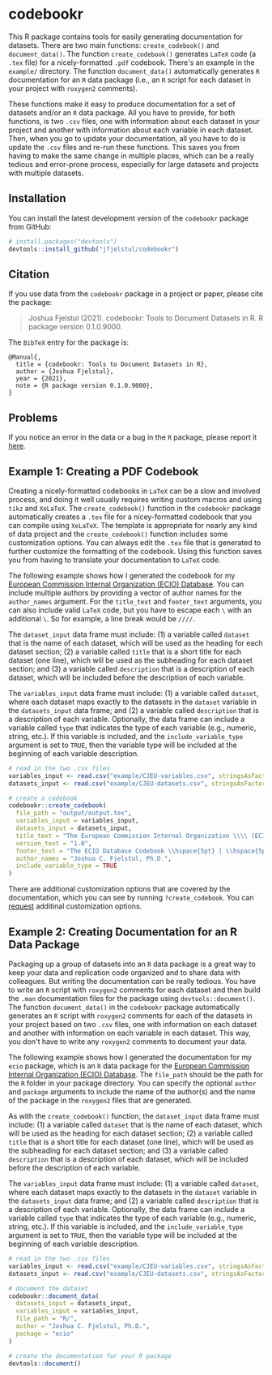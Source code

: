 # codebookr

This R package contains tools for easily generating documentation for datasets. There are two main functions: `create_codebook()` and `document_data()`. The function `create_codebook()` generates `LaTeX` code (a `.tex` file) for a nicely-formatted `.pdf` codebook. There's an example in the `example/` directory. The function `document_data()` automatically generates `R` documentation for an `R` data package (i.e., an `R` script for each dataset in your project with `roxygen2` comments). 

These functions make it easy to produce documentation for a set of datasets and/or an `R` data package. All you have to provide, for both functions, is two `.csv` files, one with information about each dataset in your project and another with information about each variable in each dataset. Then, when you go to update your documentation, all you have to do is update the `.csv` files and re-run these functions. This saves you from having to make the same change in multiple places, which can be a really tedious and error-prone process, especially for large datasets and projects with multiple datasets. 

## Installation

You can install the latest development version of the `codebookr` package from GitHub:

```r
# install.packages("devtools")
devtools::install_github("jfjelstul/codebookr")
```

## Citation

If you use data from the `codebookr` package in a project or paper, please cite the package:

> Joshua Fjelstul (2021). codebookr: Tools to Document Datasets in R. R package version 0.1.0.9000.

The `BibTeX` entry for the package is:

```
@Manual{,
  title = {codebookr: Tools to Document Datasets in R},
  author = {Joshua Fjelstul},
  year = {2021},
  note = {R package version 0.1.0.9000},
}
```

## Problems

If you notice an error in the data or a bug in the `R` package, please report it [here](https://github.com/jfjelstul/codebookr/issues).

## Example 1: Creating a PDF Codebook

Creating a nicely-formatted codebooks in `LaTeX` can be a slow and involved process, and doing it well usually requires writing custom macros and using `tikz` and `XeLaTeX`. The `create_codebook()` function in the `codebookr` package automatically creates a `.tex` file for a nicey-formatted codebook that you can compile using `XeLaTeX`. The template is appropriate for nearly any kind of data project and the `create_codebook()` function includes some customization options. You can always edit the `.tex` file that is generated to further customize the formatting of the codebook. Using this function saves you from having to translate your documentation to `LaTeX` code. 

The following example shows how I generated the codebook for my [European Commission Internal Organization (ECIO) Database](https://github.com/jfjelstul/ecio). You can include multiple authors by providing a vector of author names for the `author_names` argument. For the `title_text` and `footer_text` arguments, you can also include valid `LaTeX` code, but you have to escape each `\` with an additional `\`. So for example, a line break would be `////`. 

The `dataset_input` data frame must include: (1) a variable called `dataset` that is the name of each dataset, which will be used as the heading for each dataset section; (2) a variable called `title` that is a short title for each dataset (one line), which will be used as the subheading for each dataset section; and (3) a variable called `description` that is a description of each dataset, which will be included before the description of each variable.

The `variables_input` data frame must include: (1) a variable called `dataset`, where each dataset maps exactly to the datasets in the `dataset` variable in the `datasets_input` data frame; and (2) a variable called `description` that is a description of each variable. Optionally, the data frame can include a variable called `type` that indicates the type of each variable (e.g., numeric, string, etc.). If this variable is included, and the `include_variable_type` argument is set to `TRUE`, then the variable type will be included at the beginning of each variable description.

```r
# read in the two .csv files
variables_input <- read.csv("example/CJEU-variables.csv", stringsAsFactors = FALSE)
datasets_input <- read.csv("example/CJEU-datasets.csv", stringsAsFactors = FALSE)

# create a codebook 
codebookr::create_codebook(
  file_path = "output/output.tex",
  variables_input = variables_input,
  datasets_input = datasets_input,
  title_text = "The European Commission Internal Organization \\\\ (ECIO) Database",
  version_text = "1.0",
  footer_text = "The ECIO Database Codebook \\hspace{5pt} | \\hspace{5pt} Joshua C. Fjelstul, Ph.D.",
  author_names = "Joshua C. Fjelstul, Ph.D.",
  include_variable_type = TRUE
)
```

There are additional customization options that are covered by the documentation, which you can see by running `?create_codebook`. You can [request](https://github.com/jfjelstul/codebookr/issues) additinal customization options.

## Example 2: Creating Documentation for an R Data Package

Packaging up a group of datasets into an `R` data package is a great way to keep your data and replication code organized and to share data with colleagues. But writing the documentation can be really tedious. You have to write an `R` script with `roxygen2` comments for each dataset and then build the `.man` documentation files for the package using `devtools::document()`. The function `document_data()` in the `codebookr` package automatically generates an `R` script with `roxygen2` comments for each of the datasets in your project based on two `.csv` files, one with information on each dataset and another with information on each variable in each dataset. This way, you don't have to write any `roxygen2` comments to document your data. 

The following example shows how I generated the documentation for my `ecio` package, which is an `R` data package for the [European Commission Internal Organization (ECIO) Database](https://github.com/jfjelstul/ecio). The `file_path` should be the path for the `R` folder in your package directory. You can specify the optional `author` and `package` arguments to include the name of the author(s) and the name of the package in the `roxygen2` files that are generated. 

As with the `create_codebook()` function, the `dataset_input` data frame must include: (1) a variable called `dataset` that is the name of each dataset, which will be used as the heading for each dataset section; (2) a variable called `title` that is a short title for each dataset (one line), which will be used as the subheading for each dataset section; and (3) a variable called `description` that is a description of each dataset, which will be included before the description of each variable.

The `variables_input` data frame must include: (1) a variable called `dataset`, where each dataset maps exactly to the datasets in the `dataset` variable in the `datasets_input` data frame; and (2) a variable called `description` that is a description of each variable. Optionally, the data frame can include a variable called `type` that indicates the type of each variable (e.g., numeric, string, etc.). If this variable is included, and the `include_variable_type` argument is set to `TRUE`, then the variable type will be included at the beginning of each variable description.

```r
# read in the two .csv files
variables_input <- read.csv("example/CJEU-variables.csv", stringsAsFactors = FALSE)
datasets_input <- read.csv("example/CJEU-datasets.csv", stringsAsFactors = FALSE)

# document the dataset
codebookr::document_data(
  datasets_input = datasets_input,
  variables_input = variables_input,
  file_path = "R/",
  author = "Joshua C. Fjelstul, Ph.D.",
  package = "ecio"
)

# create the documentation for your R package
devtools::document()
```
